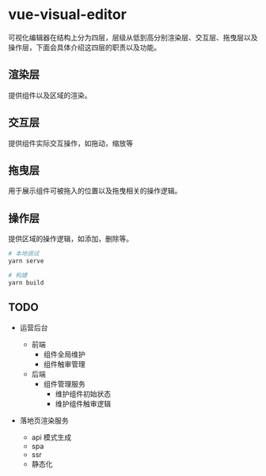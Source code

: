 # vue-visual-editor

可视化编辑器在结构上分为四层，层级从低到高分别渲染层、交互层、拖曳层以及操作层，下面会具体介绍这四层的职责以及功能。

## 渲染层

提供组件以及区域的渲染。

## 交互层

提供组件实际交互操作，如拖动，缩放等

## 拖曳层

用于展示组件可被拖入的位置以及拖曳相关的操作逻辑。

## 操作层

提供区域的操作逻辑，如添加，删除等。

```bash
# 本地调试
yarn serve

# 构建
yarn build
```

## TODO

* 运营后台
  * 前端
    * 组件全局维护
    * 组件触审管理
  * 后端
    * 组件管理服务
      * 维护组件初始状态
      * 维护组件触审逻辑

* 落地页渲染服务
  * api 模式生成
  * spa
  * ssr
  * 静态化
